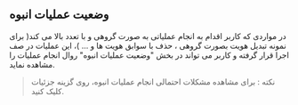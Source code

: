 ﻿## وضعیت عملیات انبوه

در مواردی که کاربر اقدام به انجام عملیاتی به صورت گروهی و با تعدد بالا می کند( برای نمونه تبدیل هویت بصورت گروهی ، حذف با سوابق هویت ها و ... )، این عملیات در صف اجرا قرار گرفته و کاربر می تواند در بخش "وضعیت عملیات انبوه" روال انجام عملیات را مشاهده نماید.

> نکته : برای مشاهده مشکلات احتمالی انجام عملیات انبوه، روی گزینه جزئیات کلیک کنید.


